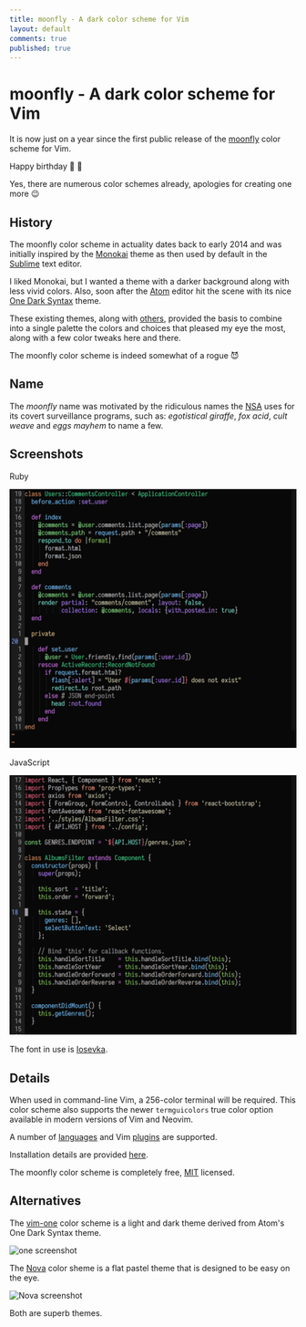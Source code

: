 ```yaml
---
title: moonfly - A dark color scheme for Vim
layout: default
comments: true
published: true
---
```


moonfly - A dark color scheme for Vim
=====================================

It is now just on a year since the first public release of the
[moonfly](https://github.com/bluz71/vim-moonfly-colors) color scheme for Vim.

Happy birthday :tada: :tada:

Yes, there are numerous color schemes already, apologies for creating one
more :wink:

History
-------

The moonfly color scheme in actuality dates back to early 2014 and was
initially inspired by the [Monokai](https://atom.io/themes/monokai) theme as
then used by default in the [Sublime](https://www.sublimetext.com) text editor.

I liked Monokai, but I wanted a theme with a darker background along with less
vivid colors. Also, soon after the [Atom](https://atom.io) editor hit the scene
with its nice [One Dark Syntax](https://github.com/atom/one-dark-syntax) theme.

These existing themes, along with
[others](https://github.com/bluz71/vim-moonfly-colors#moonfly), provided the
basis to combine into a single palette the colors and choices that pleased my
eye the most, along with a few color tweaks here and there.

The moonfly color scheme is indeed somewhat of a rogue :smiling_imp:

Name
----

The *moonfly* name was motivated by the ridiculous names the
[NSA](https://www.nsa.gov) uses for its covert surveillance programs, such as:
*egotistical giraffe*, *fox acid*, *cult weave* and *eggs mayhem* to name a
few.

Screenshots
-----------

Ruby

<img width="800" alt="ruby" src="https://raw.githubusercontent.com/bluz71/misc-binaries/master/moonfly/ruby_moonfly.png">

JavaScript

<img width="800" alt="javascript" src="https://raw.githubusercontent.com/bluz71/misc-binaries/master/moonfly/javascript_moonfly.png">

The font in use is [Iosevka](https://github.com/be5invis/Iosevka).

Details
-------

When used in command-line Vim, a 256-color terminal will be required. This
color scheme also supports the newer `termguicolors` true color option
available in modern versions of Vim and Neovim.

A number of
[languages](https://github.com/bluz71/vim-moonfly-colors#languages-explicitly-styled)
and Vim
[plugins](https://github.com/bluz71/vim-moonfly-colors#plugins-explicity-styled)
are supported.

Installation details are provided
[here](https://github.com/bluz71/vim-moonfly-colors#installation).

The moonfly color scheme is completely free,
[MIT](https://opensource.org/licenses/MIT) licensed.

Alternatives
------------

The [vim-one](https://github.com/rakr/vim-one) color scheme is a light and dark
theme derived from Atom's One Dark Syntax theme.

![one screenshot](https://github.com/rakr/vim-one/raw/master/screenshots/new-logo.png "one")

The [Nova](https://github.com/trevordmiller/nova-vim) color sheme is a flat
pastel theme that is designed to be easy on the eye.

![Nova screenshot](https://github.com/trevordmiller/nova-vim/raw/master/assets/screenshot.png?raw=true "Nova")

Both are superb themes.
